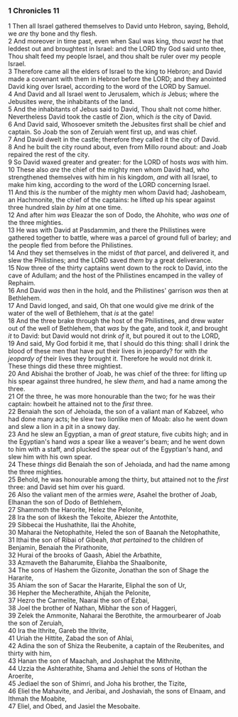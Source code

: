 ### 1 Chronicles 11

1 Then all Israel gathered themselves to David unto Hebron, saying, Behold, we *are* thy bone and thy flesh.  
2 And moreover in time past, even when Saul was king, thou *wast* he that leddest out and broughtest in Israel: and the LORD thy God said unto thee, Thou shalt feed my people Israel, and thou shalt be ruler over my people Israel.  
3 Therefore came all the elders of Israel to the king to Hebron; and David made a covenant with them in Hebron before the LORD; and they anointed David king over Israel, according to the word of the LORD by Samuel.  
4 And David and all Israel went to Jerusalem, which *is* Jebus; where the Jebusites *were*, the inhabitants of the land.  
5 And the inhabitants of Jebus said to David, Thou shalt not come hither. Nevertheless David took the castle of Zion, which *is* the city of David.  
6 And David said, Whosoever smiteth the Jebusites first shall be chief and captain. So Joab the son of Zeruiah went first up, and was chief.  
7 And David dwelt in the castle; therefore they called it the city of David.  
8 And he built the city round about, even from Millo round about: and Joab repaired the rest of the city.  
9 So David waxed greater and greater: for the LORD of hosts *was* with him.  
10 These also *are* the chief of the mighty men whom David had, who strengthened themselves with him in his kingdom, *and* with all Israel, to make him king, according to the word of the LORD concerning Israel.  
11 And this *is* the number of the mighty men whom David had; Jashobeam, an Hachmonite, the chief of the captains: he lifted up his spear against three hundred slain *by him* at one time.  
12 And after him *was* Eleazar the son of Dodo, the Ahohite, who *was one* of the three mighties.  
13 He was with David at Pasdammim, and there the Philistines were gathered together to battle, where was a parcel of ground full of barley; and the people fled from before the Philistines.  
14 And they set themselves in the midst of *that* parcel, and delivered it, and slew the Philistines; and the LORD saved *them* by a great deliverance.  
15 Now three of the thirty captains went down to the rock to David, into the cave of Adullam; and the host of the Philistines encamped in the valley of Rephaim.  
16 And David *was* then in the hold, and the Philistines' garrison *was* then at Bethlehem.  
17 And David longed, and said, Oh that one would give me drink of the water of the well of Bethlehem, that *is* at the gate!  
18 And the three brake through the host of the Philistines, and drew water out of the well of Bethlehem, that *was* by the gate, and took *it*, and brought *it* to David: but David would not drink *of* it, but poured it out to the LORD,  
19 And said, My God forbid it me, that I should do this thing: shall I drink the blood of these men that have put their lives in jeopardy? for with *the jeopardy of* their lives they brought it. Therefore he would not drink it. These things did these three mightiest.  
20 And Abishai the brother of Joab, he was chief of the three: for lifting up his spear against three hundred, he slew *them*, and had a name among the three.  
21 Of the three, he was more honourable than the two; for he was their captain: howbeit he attained not to the *first* three.  
22 Benaiah the son of Jehoiada, the son of a valiant man of Kabzeel, who had done many acts; he slew two lionlike men of Moab: also he went down and slew a lion in a pit in a snowy day.  
23 And he slew an Egyptian, a man of *great* stature, five cubits high; and in the Egyptian's hand *was* a spear like a weaver's beam; and he went down to him with a staff, and plucked the spear out of the Egyptian's hand, and slew him with his own spear.  
24 These *things* did Benaiah the son of Jehoiada, and had the name among the three mighties.  
25 Behold, he was honourable among the thirty, but attained not to the *first* three: and David set him over his guard.  
26 Also the valiant men of the armies *were*, Asahel the brother of Joab, Elhanan the son of Dodo of Bethlehem,  
27 Shammoth the Harorite, Helez the Pelonite,  
28 Ira the son of Ikkesh the Tekoite, Abiezer the Antothite,  
29 Sibbecai the Hushathite, Ilai the Ahohite,  
30 Maharai the Netophathite, Heled the son of Baanah the Netophathite,  
31 Ithai the son of Ribai of Gibeah, *that pertained* to the children of Benjamin, Benaiah the Pirathonite,  
32 Hurai of the brooks of Gaash, Abiel the Arbathite,  
33 Azmaveth the Baharumite, Eliahba the Shaalbonite,  
34 The sons of Hashem the Gizonite, Jonathan the son of Shage the Hararite,  
35 Ahiam the son of Sacar the Hararite, Eliphal the son of Ur,  
36 Hepher the Mecherathite, Ahijah the Pelonite,  
37 Hezro the Carmelite, Naarai the son of Ezbai,  
38 Joel the brother of Nathan, Mibhar the son of Haggeri,  
39 Zelek the Ammonite, Naharai the Berothite, the armourbearer of Joab the son of Zeruiah,  
40 Ira the Ithrite, Gareb the Ithrite,  
41 Uriah the Hittite, Zabad the son of Ahlai,  
42 Adina the son of Shiza the Reubenite, a captain of the Reubenites, and thirty with him,  
43 Hanan the son of Maachah, and Joshaphat the Mithnite,  
44 Uzzia the Ashterathite, Shama and Jehiel the sons of Hothan the Aroerite,  
45 Jediael the son of Shimri, and Joha his brother, the Tizite,  
46 Eliel the Mahavite, and Jeribai, and Joshaviah, the sons of Elnaam, and Ithmah the Moabite,  
47 Eliel, and Obed, and Jasiel the Mesobaite.  
